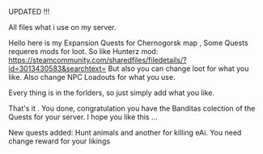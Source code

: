 UPDATED !!!

All files what i use on my server. 

Hello here is my Expansion Quests for Chernogorsk map , 
Some Quests requeres mods for loot. So like Hunterz mod: 
https://steamcommunity.com/sharedfiles/filedetails/?id=3013430583&searchtext= 
But also you can change loot for what you like.
Also change NPC Loadouts for what you use.

Every thing is in the forlders, so just simply add what you like.

That's it .  You done, congratulation you have the Banditas colection of the Quests for your server.
I hope you like this ...

New quests added: Hunt animals and another for killing eAi. You need change reward for your likings
